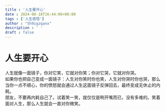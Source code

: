 ```yaml
---
title : '人生要开心'
date : 2024-08-18T16:44:06+08:00
tags : ['人生感悟']
author : "5h9igzqanx"
description : ' '
draft : false
---
```


# 人生要开心

人生就像一面镜子，你对它笑，它就对你笑；你对它哭，它就对你哭。  
如果你也把自己变成一面镜子：人生对你笑时你也笑，人生对你哭时你也哭，那么当你一点不顺心，你的愤怒就会通过人生这面镜子反弹回去，最终变成无休止的内耗。  
朋友，不要再内耗自己了。试着笑一笑，就仅仅是咧开嘴而已，没有多难的。笑着面对人生，那么人生就会一直对你微笑。  
